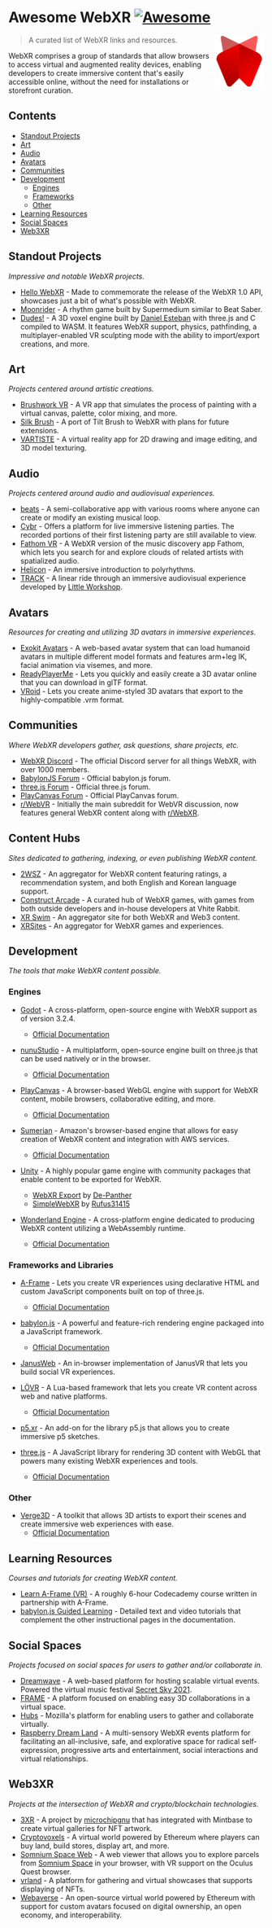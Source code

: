 # Awesome WebXR [![Awesome](https://awesome.re/badge.svg)](https://awesome.re)

[<img src="webxr-logo-mark.svg" align="right" width="100">](https://immersiveweb.dev/)

> A curated list of WebXR links and resources.

WebXR comprises a group of standards that allow browsers to access virtual and augmented reality devices, enabling developers to create immersive content that's easily accessible online, without the need for installations or storefront curation.

## Contents
- [Standout Projects](#standout-projects)
- [Art](#art)
- [Audio](#audio)
- [Avatars](#avatars)
- [Communities](#communities)
- [Development](#development)
  - [Engines](#engines)
  - [Frameworks](#frameworks-and-libraries)
  - [Other](#other)
- [Learning Resources](#learning-resources)
- [Social Spaces](#social-spaces)
- [Web3XR](#web3xr)

## Standout Projects

*Impressive and notable WebXR projects.*

- [Hello WebXR](https://mixedreality.mozilla.org/hello-webxr/) - Made to commemorate the release of the WebXR 1.0 API, showcases just a bit of what's possible with WebXR.
- [Moonrider](https://moonrider.xyz/) - A rhythm game built by Supermedium similar to Beat Saber.
- [Dudes!](https://dudes.gatunes.com/) - A 3D voxel engine built by [Daniel Esteban](https://github.com/danielesteban) with three.js and C compiled to WASM. It features WebXR support, physics, pathfinding, a multiplayer-enabled VR sculpting mode with the ability to import/export creations, and more.

## Art

*Projects centered around artistic creations.*

- [Brushwork VR](https://brushworkvr.com/) - A VR app that simulates the process of painting with a virtual canvas, palette, color mixing, and more.
- [Silk Brush](https://www.silkbrush.app/) - A port of Tilt Brush to WebXR with plans for future extensions.
- [VARTISTE](https://vartiste.xyz/) - A virtual reality app for 2D drawing and image editing, and 3D model texturing.

## Audio

*Projects centered around audio and audiovisual experiences.*

- [beats](https://beats.gatunes.com/) - A semi-collaborative app with various rooms where anyone can create or modify an existing musical loop.
- [Cybr](https://cybrxr.com/) - Offers a platform for live immersive listening parties. The recorded portions of their first listening party are still available to view.
- [Fathom VR](https://www.letsfathom.com/vr/play) - A WebXR version of the music discovery app Fathom, which lets you search for and explore clouds of related artists with spatialized audio.
- [Helicon](https://www.helicon.live/) - An immersive introduction to polyrhythms.
- [TRACK](https://demos.littleworkshop.fr/track) - A linear ride through an immersive audiovisual experience developed by [Little Workshop](https://www.littleworkshop.fr/).

## Avatars

*Resources for creating and utilizing 3D avatars in immersive experiences.*

- [Exokit Avatars](https://github.com/exokitxr/avatars) - A web-based avatar system that can load humanoid avatars in multiple different model formats and features arm+leg IK, facial animation via visemes, and more.
- [ReadyPlayerMe](https://readyplayer.me/) - Lets you quickly and easily create a 3D avatar online that you can download in glTF format.
- [VRoid](https://vroid.com/en) - Lets you create anime-styled 3D avatars that export to the highly-compatible .vrm format.

## Communities

*Where WebXR developers gather, ask questions, share projects, etc.*

- [WebXR Discord](https://discord.gg/Jt5tfaM) - The official Discord server for all things WebXR, with over 1000 members.
- [BabylonJS Forum](https://forum.babylonjs.com/) - Official babylon.js forum.
- [three.js Forum](https://discourse.threejs.org/) - Official three.js forum.
- [PlayCanvas Forum](https://forum.playcanvas.com/) - Official PlayCanvas forum.
- [r/WebVR](https://www.reddit.com/r/WebVR/) - Initially the main subreddit for WebVR discussion, now features general WebXR content along with [r/WebXR](https://www.reddit.com/r/WebXR/).

## Content Hubs

*Sites dedicated to gathering, indexing, or even publishing WebXR content.*

- [2WSZ](https://2wsz.com/) - An aggregator for WebXR content featuring ratings, a recommendation system, and both English and Korean language support.
- [Construct Arcade](https://constructarcade.com/) - A curated hub of WebXR games, with games from both outside developers and in-house developers at Vhite Rabbit.
- [XR Swim](https://xrswim.com/) - An aggregator site for both WebXR and Web3 content.
- [XRSites](https://xrsites.com/) - An aggregator for WebXR games and experiences.

## Development

*The tools that make WebXR content possible.*

### Engines

- [Godot](https://godotengine.org/) - A cross-platform, open-source engine with WebXR support as of version 3.2.4.
  - [Official Documentation](https://docs.godotengine.org/en/stable/classes/class_webxrinterface.html)

- [nunuStudio](https://www.nunustudio.org/) - A multiplatform, open-source engine built on three.js that can be used natively or in the browser.
  - [Official Documentation](https://www.nunustudio.org/docs/)

- [PlayCanvas](https://playcanvas.com/) - A browser-based WebGL engine with support for WebXR content, mobile browsers, collaborative editing, and more.
  - [Official Documentation](https://developer.playcanvas.com/en/)

- [Sumerian](https://aws.amazon.com/sumerian/) - Amazon's browser-based engine that allows for easy creation of WebXR content and integration with AWS services.
  - [Official Documentation](https://docs.aws.amazon.com/sumerian/)

- [Unity](https://unity.com/) - A highly popular game engine with community packages that enable content to be exported for WebXR.
  - [WebXR Export](https://github.com/De-Panther/unity-webxr-export) by [De-Panther](https://github.com/De-Panther/)
  - [SimpleWebXR](https://github.com/Rufus31415/Simple-WebXR-Unity) by [Rufus31415](https://github.com/Rufus31415)

- [Wonderland Engine](https://wonderlandengine.com/) - A cross-platform engine dedicated to producing WebXR content utilizing a WebAssembly runtime.
  - [Official Documentation](https://wonderlandengine.com/documentation/)

### Frameworks and Libraries

- [A-Frame](https://aframe.io/) - Lets you create VR experiences using declarative HTML and custom JavaScript components built on top of three.js.
  - [Official Documentation](https://aframe.io/docs/)

- [babylon.js](https://www.babylonjs.com/) - A powerful and feature-rich rendering engine packaged into a JavaScript framework.
  - [Official Documentation](https://doc.babylonjs.com/)

- [JanusWeb](https://github.com/jbaicoianu/janusweb) - An in-browser implementation of JanusVR that lets you build social VR experiences.

- [LÖVR](https://lovr.org/) - A Lua-based framework that lets you create VR content across web and native platforms.
  - [Official Documentation](https://lovr.org/docs/)

- [p5.xr](https://p5xr.org/) - An add-on for the library p5.js that allows you to create immersive p5 sketches.

- [three.js](https://threejs.org/) - A JavaScript library for rendering 3D content with WebGL that powers many existing WebXR experiences and tools.
  - [Official Documentation](https://threejs.org/docs/index.html#manual/en/introduction/Creating-a-scene)

### Other

- [Verge3D](https://www.soft8soft.com/verge3d/) - A toolkit that allows 3D artists to export their scenes and create immersive web experiences with ease.
  - [Official Documentation](https://www.soft8soft.com/support-documentation/)

## Learning Resources

*Courses and tutorials for creating WebXR content.*

- [Learn A-Frame (VR)](https://www.codecademy.com/learn/learn-a-frame) - A roughly 6-hour Codecademy course written in partnership with A-Frame.
- [babylon.js Guided Learning](https://doc.babylonjs.com/guidedLearning) - Detailed text and video tutorials that complement the other instructional pages in the documentation.

## Social Spaces

*Projects focused on social spaces for users to gather and/or collaborate in.*

- [Dreamwave](https://dreamwave.tech/) - A web-based platform for hosting scalable virtual events. Powered the virtual music festival [Secret Sky 2021](https://dreamwave.tech/secret-sky-2021).
- [FRAME](https://framevr.io/) - A platform focused on enabling easy 3D collaborations in a virtual space.
- [Hubs](https://hubs.mozilla.com/) - Mozilla's platform for enabling users to gather and collaborate virtually.
- [Raspberry Dream Land](https://www.rdland.io/) - A multi-sensory WebXR events platform for facilitating an all-inclusive, safe, and explorative space for radical self-expression, progressive arts and entertainment, social interactions and virtual relationships.

## Web3XR

*Projects at the intersection of WebXR and crypto/blockchain technologies.*

- [3XR](https://www.3xr.space/) - A project by [microchipgnu](https://github.com/microchipgnu) that has integrated with Mintbase to create virtual galleries for NFT artwork.
- [Cryptovoxels](https://www.cryptovoxels.com/) - A virtual world powered by Ethereum where players can buy land, build stores, display art, and more.
- [Somnium Space Web](https://somniumspace.com/parcel/) - A web viewer that allows you to explore parcels from [Somnium Space](https://www.somniumspace.com/) in your browser, with VR support on the Oculus Quest browser.
- [vrland](https://vrland.io/) - A platform for gathering and virtual showcases that supports displaying of NFTs.
- [Webaverse](https://webaverse.com/) - An open-source virtual world powered by Ethereum with support for custom avatars focused on digital ownership, an open economy, and interoperability.

